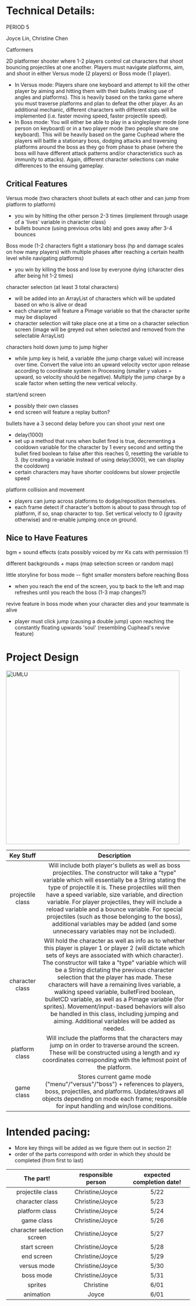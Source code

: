 # Technical Details:

PERIOD 5

Joyce Lin, Christine Chen

Catformers

2D platformer shooter where 1-2 players control cat characters that shoot bouncing projectiles at one another. Players must navigate platforms, aim, and shoot in either Versus mode (2 players) or Boss mode (1 player).
- In Versus mode: Players share one keyboard and attempt to kill the other player by aiming and hitting them with their bullets (making use of angles and platforms). This is heavily based on the tanks game where you must traverse platforms and plan to defeat the other player. As an additional mechanic, different characters with different stats will be implemented (i.e. faster moving speed, faster projectile speed).
- In Boss mode: You will either be able to play in a singleplayer mode (one person on keyboard) or in a two player mode (two people share one keyboard). This will be heavily based on the game Cuphead where the players will battle a stationary boss, dodging attacks and traversing platforms around the boss as they go from phase to phase (where the boss will have different attack patterns and/or characteristics such as immunity to attacks). Again, different character selections can make differences to the ensuing gameplay.

## Critical Features
Versus mode (two characters shoot bullets at each other and can jump from platform to platform)
- you win by hitting the other person 2-3 times (implement through usage of a 'lives' variable in character class)
- bullets bounce (using previous orbs lab) and goes away after 3-4 bounces

Boss mode (1-2 characters fight a stationary boss (hp and damage scales on how many players) with multiple phases after reaching a certain health level while navigating platforms)
- you win by killing the boss and lose by everyone dying (character dies after being hit 1-2 times)

character selection (at least 3 total characters)
- will be added into an ArrayList of characters which will be updated based on who is alive or dead
- each character will feature a Pimage variable so that the character sprite may be displayed
- character selection will take place one at a time on a character selection screen (image will be greyed out when selected and removed from the selectable ArrayList)

characters hold down jump to jump higher
- while jump key is held, a variable (the jump charge value) will increase over time. Convert the value into an upward velocity vector upon release according to coordinate system in Processing (smaller y values = upward, so velocity should be negative). Multiply the jump charge by a scale factor when setting the new vertical velocity.

start/end screen
- possibly their own classes
- end screen will feature a replay button?

bullets have a 3 second delay before you can shoot your next one
- delay(1000)
- set up a method that runs when bullet fired is true, decrementing a cooldown variable for the character by 1 every second and setting the bullet fired boolean to false after this reaches 0, resetting the variable to 3. (by creating a variable instead of using delay(3000), we can display the cooldown)
- certain characters may have shorter cooldowns but slower projectile speed

platform collision and movement
- players can jump across platforms to dodge/reposition themselves.
- each frame detect if character's bottom is about to pass through top of platform, if so, snap character to top. Set vertical velocty to 0 (gravity otherwise) and re-enable jumping once on ground.

## Nice to Have Features
bgm + sound effects (cats possibly voiced by mr Ks cats with permission !!)

different backgrounds + maps (map selection screen or random map)

little storyline for boss mode -- fight smaller monsters before reaching Boss
- when you reach the end of the screen, you tp back to the left and map refreshes until you reach the boss (1-3 map changes?)

revive feature in boss mode when your character dies and your teammate is alive
- player must click jump (causing a double jump) upon reaching the constantly floating upwards 'soul' (resembling Cuphead's revive feature)


# Project Design

<img width="475" alt="UMLU" src="https://github.com/user-attachments/assets/1944ffc8-219d-41af-a2c0-e8a15abb5335" />

|  Key Stuff           |  Description  |
| :------------------: | :-----------: |
|  projectile class   |   Will include both player's bullets as well as boss projectiles. The constructor will take a "type" variable which will essentially be a String stating the type of projectile it is. These projectiles will then have a speed variable, size variable, and direction variable. For player projectiles, they will include a reload variable and a bounce variable. For special projectiles (such as those belonging to the boss), additional variables may be added (and some unnecessary variables may not be included).    |
|  character class    |  Will hold the character as well as info as to whether this player is player 1 or player 2 (will dictate which sets of keys are associated with which character). The constructor will take a "type" variable which will be a String dictating the previous character selection that the player has made. These characters will have a remaining lives variable, a walking speed variable, bulletFired boolean, bulletCD variable, as well as a Pimage variable (for sprites). Movement/input-based behaviors will also be handled in this class, including jumping and aiming. Additional variables will be added as needed.    |
|  platform class     |  Will include the platforms that the characters may jump on in order to traverse around the screen. These will be constructed using a length and xy coordinates corresponding with the leftmost point of the platform.       |
|  game class    |  Stores current game mode ("menu"/"versus"/"boss") + references to players, boss, projectiles, and platforms. Updates/draws all objects depending on mode each frame; responsible for input handling and win/lose conditions.       |



# Intended pacing:
- More key things will be added as we figure them out in section 2!
- order of the parts correspond with order in which they should be completed (from first to last)

|  The part!           |  responsible person  |  expected completion date!  |
| :------------------: | :------------------: |  :-----------------------:  |
|  projectile class   |  Christine/Joyce     |   5/22    |
|  character class    |  Christine/Joyce     |   5/23    |
|  platform class     |  Christine/Joyce     |   5/24    |
|  game class   |  Christine/Joyce     |   5/26    |
|  character selection screen   |  Christine/Joyce     |   5/27    |
|  start screen   |  Christine/Joyce     |   5/28    |
|  end screen   |  Christine/Joyce     |   5/29    |
|  versus mode  |  Christine/Joyce     |   5/30    |
|  boss mode   |  Christine/Joyce     |   5/31    |
|  sprites   |  Christine     |   6/01    |
|  animation   |  Joyce     |   6/01    |
